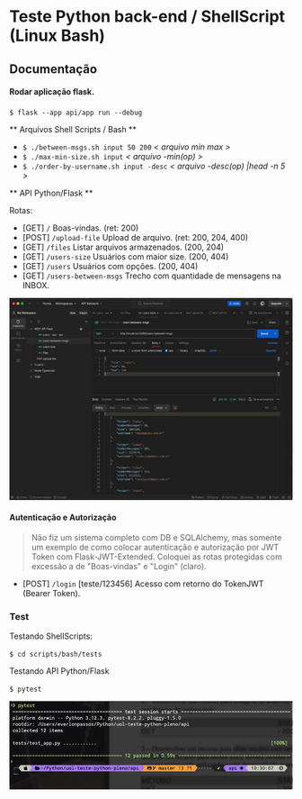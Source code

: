 # Teste Python back-end / ShellScript (Linux Bash)

## Documentação

#### Rodar aplicação flask.

`$ flask --app api/app run --debug`


** Arquivos Shell Scripts / Bash **

  - `$ ./between-msgs.sh input 50 200` _< arquivo min max >_
  - `$ ./max-min-size.sh input` _< arquivo -min(op) >_
  - `$ ./order-by-username.sh input -desc` _< arquivo -desc(op) |head -n 5 >_

** API Python/Flask **

Rotas:

  - [GET] `/`  Boas-vindas. (ret: 200)
  - [POST] `/upload-file` Upload de arquivo. (ret: 200, 204, 400)
  - [GET] `/files` Listar arquivos armazenados. (200, 204)
  - [GET] `/users-size` Usuários com maior size. (200, 404)
  - [GET] `/users` Usuários com opções. (200, 404)
  - [GET] `/users-between-msgs` Trecho com quantidade de mensagens na INBOX.



![Postman Docker](docs/Screenshot_postman_Docker.png "Postman Docker")


#### Autenticação e Autorização

> Não fiz um sistema completo com DB e SQLAlchemy, mas somente um exemplo de como colocar autenticação e autorização por JWT Token com Flask-JWT-Extended. Coloquei as rotas protegidas com excessão a de "Boas-vindas" e "Login" (claro).

- [POST] `/login` [teste/123456] Acesso com retorno do TokenJWT (Bearer Token).


### Test

Testando ShellScripts:

`$ cd scripts/bash/tests`

Testando API Python/Flask

`$ pytest`

![Testing Report](docs/testing.png "Testing Report")
